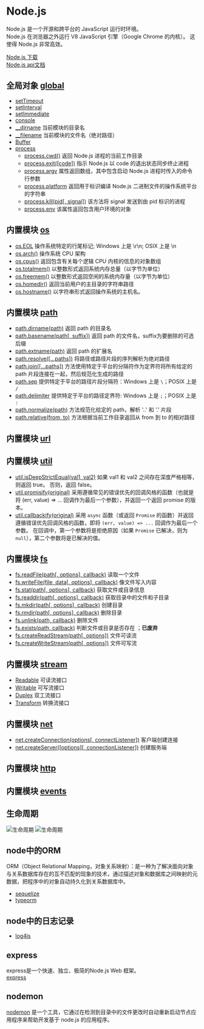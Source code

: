 # Node.js
Node.js 是一个开源和跨平台的 JavaScript 运行时环境。  
Node.js 在浏览器之外运行 V8 JavaScript 引擎（Google Chrome 的内核）。 这使得 Node.js 非常高效。

[Node.js 下载](http://nodejs.cn/)  
[Node.js api文档](http://nodejs.cn/api/)

##  全局对象 [global](https://nodejs.cn/api/globals.html)
  - [setTimeout](https://nodejs.cn/api/timers.html#settimeoutcallback-delay-args)
  - [setInterval](https://nodejs.cn/api/timers.html#setintervalcallback-delay-args)
  - [setImmediate](https://nodejs.cn/api/timers.html#setimmediatecallback-args)
  - [console](https://nodejs.cn/api/console.html#%E6%8E%A7%E5%88%B6%E5%8F%B0)
  - [__dirname](https://nodejs.cn/api/modules.html#__dirname) 当前模块的目录名
  - [__filename](https://nodejs.cn/api/modules.html#__filename) 当前模块的文件名（绝对路径）
  - [Buffer](https://nodejs.cn/api/buffer.html#%E7%BC%93%E5%86%B2%E5%8C%BA)
  - [process](https://nodejs.cn/api/process.html#%E8%BF%9B%E7%A8%8B%E4%BA%8B%E4%BB%B6)
    - [process.cwd()](https://nodejs.cn/api/process.html#processcwd) 返回 Node.js 进程的当前工作目录
    - [process.exit([code])](https://nodejs.cn/api/process.html#processexitcode)  指示 Node.js 以 code 的退出状态同步终止进程
    - [process.argv](https://nodejs.cn/api/process.html#processargv)  属性返回数组，其中包含启动 Node.js 进程时传入的命令行参数
    - [process.platform](https://nodejs.cn/api/process.html#processplatform)  返回用于标识编译 Node.js 二进制文件的操作系统平台的字符串
    - [process.kill(pid[, signal])](https://nodejs.cn/api/process.html#processkillpid-signal) 该方法将 signal 发送到由 pid 标识的进程
    - [process.env](https://nodejs.cn/api/process.html#processenv) 该属性返回包含用户环境的对象

## 内置模块 [os](https://nodejs.cn/api/os.html)
- [os.EOL](https://nodejs.cn/api/os.html#oseol)  操作系统特定的行尾标记; Windows 上是 \r\n;  OSIX 上是 \n
- [os.arch()](https://nodejs.cn/api/os.html#osarch) 操作系统 CPU 架构
- [os.cpus()](https://nodejs.cn/api/os.html#oscpus) 返回包含有关每个逻辑 CPU 内核的信息的对象数组
- [os.totalmem()](https://nodejs.cn/api/os.html#ostotalmem)  以整数形式返回系统内存总量（以字节为单位）
- [os.freemem()](https://nodejs.cn/api/os.html#osfreemem)  以整数形式返回空闲的系统内存量（以字节为单位）
- [os.homedir()](https://nodejs.cn/api/os.html#oshomedir) 返回当前用户的主目录的字符串路径
- [os.hostname()](https://nodejs.cn/api/os.html#oshostname) 以字符串形式返回操作系统的主机名。

## 内置模块 [path](https://nodejs.cn/api/path.html)
- [path.dirname(path)](https://nodejs.cn/api/path.html#pathdirnamepath) 返回 path 的目录名
- [path.basename(path[, suffix])](https://nodejs.cn/api/path.html#pathbasenamepath-suffix) 返回 path 的文件名，suffix为要删除的可选后缀
- [path.extname(path)](https://nodejs.cn/api/path.html#pathextnamepath) 返回 path 的扩展名
- [path.resolve([...paths])](https://nodejs.cn/api/path.html#pathresolvepaths) 将路径或路径片段的序列解析为绝对路径
- [path.join([...paths])](https://nodejs.cn/api/path.html#pathjoinpaths) 方法使用特定于平台的分隔符作为定界符将所有给定的 path 片段连接在一起，然后规范化生成的路径
- [path.sep](https://nodejs.cn/api/path.html#pathsep) 提供特定于平台的路径片段分隔符：Windows 上是 `\`；POSIX 上是 `/`
- [path.delimiter](https://nodejs.cn/api/path.html#pathdelimiter) 提供特定于平台的路径定界符: Windows 上是 `;`；POSIX 上是 `:`
- [path.normalize(path)](https://nodejs.cn/api/path.html#pathnormalizepath) 方法规范化给定的 path，解析 '..' 和 '.' 片段
- [path.relative(from, to)](https://nodejs.cn/api/path.html#pathrelativefrom-to) 方法根据当前工作目录返回从 from 到 to 的相对路径

## 内置模块 [url](https://nodejs.cn/api/url.html)

## 内置模块 [util](https://nodejs.cn/api/util.html)
- [util.isDeepStrictEqual(val1, val2)](https://nodejs.cn/api/util.html#utilisdeepstrictequalval1-val2) 如果 val1 和 val2 之间存在深度严格相等，则返回 true。 否则，返回 false。
- [util.promisify(original)](https://nodejs.cn/api/util.html#utilpromisifyoriginal) 采用遵循常见的错误优先的回调风格的函数（也就是将 (err, value) => ... 回调作为最后一个参数），并返回一个返回 promise 的版本。
- [util.callbackify(original)](https://nodejs.cn/api/util.html#utilcallbackifyoriginal) 采用 `async` 函数（或返回 `Promise` 的函数）并返回遵循错误优先回调风格的函数，即将 `(err, value) => ...` 回调作为最后一个参数。 在回调中，第一个参数将是拒绝原因（如果 `Promise` 已解决，则为 `null`），第二个参数将是已解决的值。
    
## 内置模块 [fs](https://nodejs.cn/api/fs.html)
- [fs.readFile(path[, options], callback)](https://nodejs.cn/api/fs.html#fsreadfilepath-options-callback) 读取一个文件
- [fs.writeFile(file, data[, options], callback)](https://nodejs.cn/api/fs.html#fswritefilefile-data-options-callback) 像文件写入内容 
- [fs.stat(path[, options], callback)](https://nodejs.cn/api/fs.html#fsstatpath-options-callback)  获取文件或目录信息
- [fs.readdir(path[, options], callback)](https://nodejs.cn/api/fs.html#fsreaddirpath-options-callback) 获取目录中的文件和子目录
- [fs.mkdir(path[, options], callback)](https://nodejs.cn/api/fs.html#fsmkdirpath-options-callback) 创建目录
- [fs.rmdir(path[, options], callback)](https://nodejs.cn/api/fs.html#fsrmdirpath-options-callback) 删除目录
- [fs.unlink(path, callback)](https://nodejs.cn/api/fs.html#fsunlinkpath-callback) 删除文件
- [fs.exists(path, callback)](https://nodejs.cn/api/fs.html#fsexistspath-callback) 判断文件或目录是否存在 ；**已废弃**
- [fs.createReadStream(path[, options])](https://nodejs.cn/api/fs.html#fscreatereadstreampath-options) 文件可读流
- [fs.createWriteStream(path[, options])](https://nodejs.cn/api/fs.html#fscreatewritestreampath-options) 文件可写流

## 内置模块 [stream](https://nodejs.cn/api/stream.html)

- [Readable](https://nodejs.cn/api/stream.html#%E5%8F%AF%E8%AF%BB%E6%B5%81)  可读流接口
- [Writable](https://nodejs.cn/api/stream.html#%E5%8F%AF%E5%86%99%E6%B5%81)  可写流接口
- [Duplex](https://nodejs.cn/api/stream.html#%E7%B1%BBstreamduplex)  双工流接口
- [Transform](https://nodejs.cn/api/stream.html#%E7%B1%BBstreamtransform) 转换流接口

## 内置模块 [net](https://nodejs.cn/api/net.html)
- [net.createConnection(options[, connectListener])](https://nodejs.cn/api/net.html#netcreateconnectionoptions-connectlistener)  客户端创建连接
- [net.createServer([options][, connectionListener])](https://nodejs.cn/api/net.html#netcreateserveroptions-connectionlistener)  创建服务端

## 内置模块 [http](https://nodejs.cn/api/http.html)

## 内置模块 [events](https://nodejs.cn/api/events.html)

## 生命周期

<img :src="$withBase('/img/course/node1.png')" alt="生命周期" />

<img :src="$withBase('/img/course/node2.png')" alt="生命周期" />

## node中的ORM
ORM（Object Relational Mapping，对象关系映射）：是一种为了解决面向对象与关系数据库存在的互不匹配的现象的技术，通过描述对象和数据库之间映射的元数据，把程序中的对象自动持久化到关系数据库中。  


- [sequelize](https://www.sequelize.cn/)
- [typeorm](https://typeorm.bootcss.com/)


## node中的日志记录

-  [log4js](https://www.npmjs.com/package/log4js)

## express
express是一个快速、独立、极简的Node.js Web 框架。  
[express](https://express.nodejs.cn/)

## nodemon
[nodemon](https://github.com/remy/nodemon#nodemon) 是一个工具，它通过在检测到目录中的文件更改时自动重新启动节点应用程序来帮助开发基于 node.js 的应用程序。
